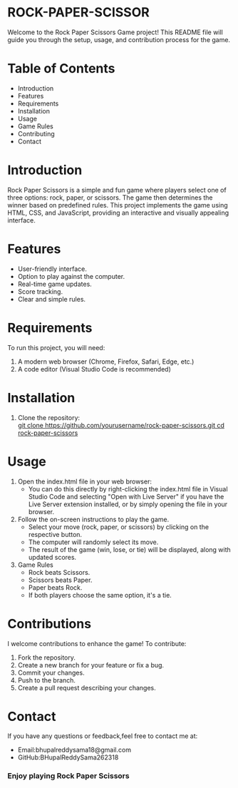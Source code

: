 # ROCK-PAPER-SCISSOR
<p>Welcome to the Rock Paper Scissors Game project! This README file will guide you through the setup, usage, and contribution process for the game.</p>
<h1>Table of Contents</h1>
<ul>
<li>Introduction</li>
<li>Features</li>
<li>Requirements</li>
<li>Installation</li>
<li>Usage</li>
<li>Game Rules</li>
<li>Contributing</li>
<li>Contact</li>
</ul>

<h1>Introduction</h1>
<p>Rock Paper Scissors is a simple and fun game where players select one of three options: rock, paper, or scissors. The game then determines the winner based on predefined rules. This project implements the game using HTML, CSS, and JavaScript, providing an interactive and visually appealing interface.</p>
<h1>Features</h1>
<ul>
<li>User-friendly interface.</li>
<li>Option to play against the computer.</li>
<li>Real-time game updates.</li>
<li>Score tracking.</li>
<li>Clear and simple rules.</li></ul>


<h1>Requirements</h1>
<p>To run this project, you will need:<p>
<ol>
<li>A modern web browser (Chrome, Firefox, Safari, Edge, etc.)</li>
<li>A code editor (Visual Studio Code is recommended)</li>
</ol>


<h1>Installation</h1>
<ol>
<li>Clone the repository:<br>
<a href="">git clone https://github.com/yourusername/rock-paper-scissors.git
cd rock-paper-scissors</a></li>
</ol>



<h1>Usage</h1>
<ol>
<li>Open the index.html file in your web browser:
<ul>
<li>You can do this directly by right-clicking the index.html file in Visual Studio Code and selecting "Open with Live Server" if you have the Live Server extension installed, or by simply opening the file in your browser.</li></ul></li>

<li>Follow the on-screen instructions to play the game.
<ul>
<li>Select your move (rock, paper, or scissors) by clicking on the respective button.</li>
<li>The computer will randomly select its move.</li>
<li>The result of the game (win, lose, or tie) will be displayed, along with updated scores.</li>
</ul>

<li>Game Rules
<ul>
<li>Rock beats Scissors.</li>
<li>Scissors beats Paper.</li>
<li>Paper beats Rock.</li>
<li>If both players choose the same option, it's a tie.</li>
</ul>
</li>
</ol>


<h1>Contributions</h1>
<p>I welcome contributions to enhance the game! To contribute:</p><ol>
<li>Fork the repository.</li>
<li>Create a new branch for your feature or fix a bug.</li>
<li>Commit your changes.</li>
<li>Push to the branch.</li>
<li>Create a pull request describing your changes.</li>
</ol>


<h1>Contact</h1>
<p>If you have any questions or feedback,feel free to contact me at:</p>
<ul>
<li>Email:bhupalreddysama18@gmail.com</li>
<li>GitHub:BHupalReddySama262318</li>
</ul>

<h3>Enjoy playing Rock Paper Scissors</h3>
